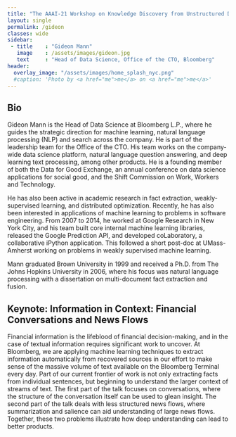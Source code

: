 ```yaml
---
title: "The AAAI-21 Workshop on Knowledge Discovery from Unstructured Data in Financial Services"
layout: single
permalink: /gideon
classes: wide
sidebar:
 - title    : "Gideon Mann"
   image    : /assets/images/gideon.jpg
   text     : "Head of Data Science, Office of the CTO, Bloomberg"
header:
  overlay_image: "/assets/images/home_splash_nyc.png"
  #caption: 'Photo by <a href="me">me</a> on <a href="me">me</a>'
---
```

<h2>Bio</h2>

Gideon Mann is the Head of Data Science at Bloomberg L.P., where he guides the strategic direction for machine learning, natural language processing (NLP) and search across the company. He is part of the leadership team for the Office of the CTO. His team works on the company-wide data science platform, natural language question answering, and deep learning text processing, among other products. He is a founding member of both the Data for Good Exchange, an annual conference on data science applications for social good, and the Shift Commission on Work, Workers and Technology.

He has also been active in academic research in fact extraction, weakly-supervised learning, and distributed optimization. Recently, he has also been interested in applications of machine learning to problems in software engineering. From 2007 to 2014, he worked at Google Research in New York City, and his team built core internal machine learning libraries, released the Google Prediction API, and developed coLaboratory, a collaborative iPython application. This followed a short post-doc at UMass-Amherst working on problems in weakly supervised machine learning.

Mann graduated Brown University in 1999 and received a Ph.D. from The Johns Hopkins University in 2006, where his focus was natural language processing with a dissertation on multi-document fact extraction and fusion.



<h2 id="keynote">Keynote: Information in Context: Financial Conversations and News Flows</h2>

Financial information is the lifeblood of financial decision-making, and in the case of textual information requires significant work to uncover. At Bloomberg, we are applying machine learning techniques to extract information automatically from recovered sources in our effort to make sense of the massive volume of text available on the Bloomberg Terminal every day. Part of our current frontier of work is not only extracting facts from individual sentences, but beginning to understand the larger context of streams of text. The first part of the talk focuses on conversations, where the structure of the conversation itself can be used to glean insight. The second part of the talk deals with less structured news flows, where summarization and salience can aid understanding of large news flows. Together, these two problems illustrate how deep understanding can lead to better products.
